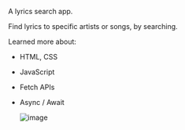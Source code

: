 A lyrics search app.

Find lyrics to specific artists or songs, by searching.

Learned more about:
- HTML, CSS
- JavaScript
- Fetch APIs
- Async / Await

  ![image](https://github.com/danutdotrar/lyrics-search-app-BT/assets/73365022/c31ed201-a1f1-4415-a27c-6dddb4e9b46e)
